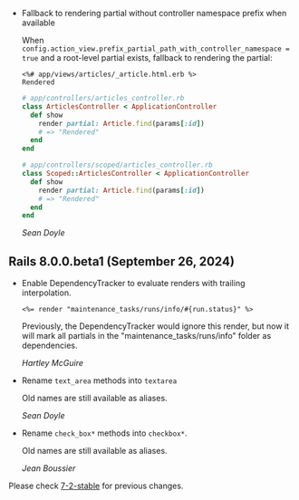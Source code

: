 *   Fallback to rendering partial without controller namespace prefix when available

    When `config.action_view.prefix_partial_path_with_controller_namespace =
    true` and a root-level partial exists, fallback to rendering the partial:

    ```erb
    <%# app/views/articles/_article.html.erb %>
    Rendered
    ```

    ```ruby
    # app/controllers/articles_controller.rb
    class ArticlesController < ApplicationController
      def show
        render partial: Article.find(params[:id])
        # => "Rendered"
      end
    end

    # app/controllers/scoped/articles_controller.rb
    class Scoped::ArticlesController < ApplicationController
      def show
        render partial: Article.find(params[:id])
        # => "Rendered"
      end
    end
    ```

    *Sean Doyle*

## Rails 8.0.0.beta1 (September 26, 2024) ##

*   Enable DependencyTracker to evaluate renders with trailing interpolation.

    ```erb
    <%= render "maintenance_tasks/runs/info/#{run.status}" %>
    ```

    Previously, the DependencyTracker would ignore this render, but now it will
    mark all partials in the "maintenance_tasks/runs/info" folder as
    dependencies.

    *Hartley McGuire*

*   Rename `text_area` methods into `textarea`

    Old names are still available as aliases.

    *Sean Doyle*

*   Rename `check_box*` methods into `checkbox*`.

    Old names are still available as aliases.

    *Jean Boussier*

Please check [7-2-stable](https://github.com/rails/rails/blob/7-2-stable/actionview/CHANGELOG.md) for previous changes.
